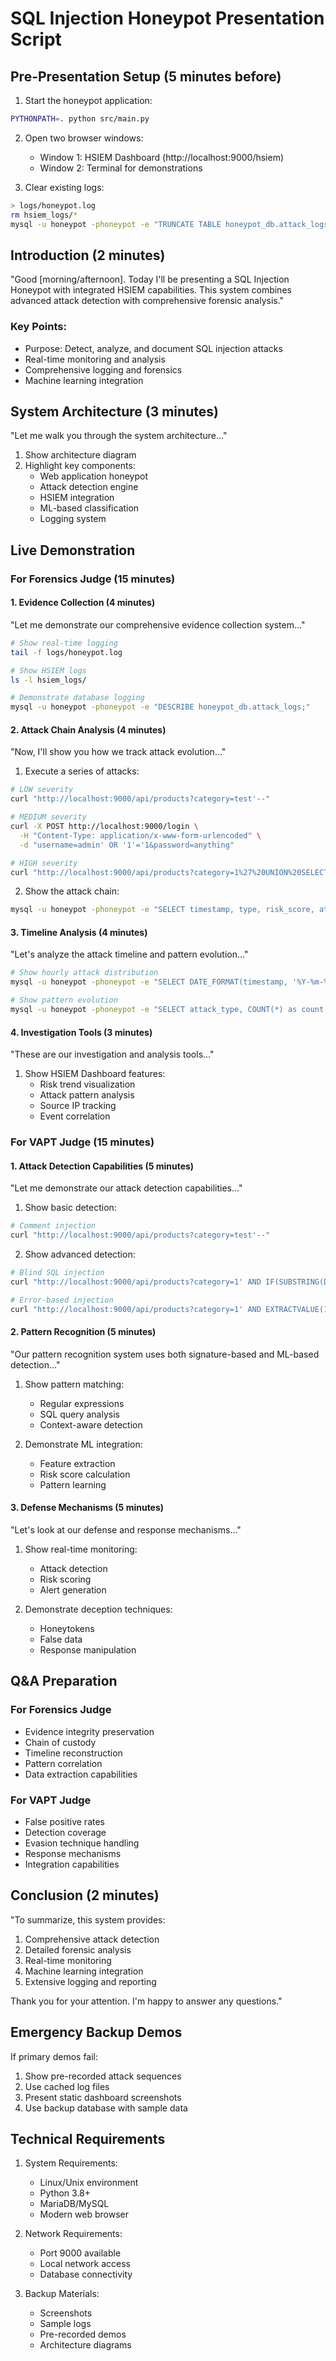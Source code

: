 # SQL Injection Honeypot Presentation Script

## Pre-Presentation Setup (5 minutes before)

1. Start the honeypot application:
```bash
PYTHONPATH=. python src/main.py
```

2. Open two browser windows:
   - Window 1: HSIEM Dashboard (http://localhost:9000/hsiem)
   - Window 2: Terminal for demonstrations

3. Clear existing logs:
```bash
> logs/honeypot.log
rm hsiem_logs/*
mysql -u honeypot -phoneypot -e "TRUNCATE TABLE honeypot_db.attack_logs;"
```

## Introduction (2 minutes)

"Good [morning/afternoon]. Today I'll be presenting a SQL Injection Honeypot with integrated HSIEM capabilities. This system combines advanced attack detection with comprehensive forensic analysis."

### Key Points:
- Purpose: Detect, analyze, and document SQL injection attacks
- Real-time monitoring and analysis
- Comprehensive logging and forensics
- Machine learning integration

## System Architecture (3 minutes)

"Let me walk you through the system architecture..."

1. Show architecture diagram
2. Highlight key components:
   - Web application honeypot
   - Attack detection engine
   - HSIEM integration
   - ML-based classification
   - Logging system

## Live Demonstration

### For Forensics Judge (15 minutes)

#### 1. Evidence Collection (4 minutes)
"Let me demonstrate our comprehensive evidence collection system..."

```bash
# Show real-time logging
tail -f logs/honeypot.log

# Show HSIEM logs
ls -l hsiem_logs/

# Demonstrate database logging
mysql -u honeypot -phoneypot -e "DESCRIBE honeypot_db.attack_logs;"
```

#### 2. Attack Chain Analysis (4 minutes)
"Now, I'll show you how we track attack evolution..."

1. Execute a series of attacks:
```bash
# LOW severity
curl "http://localhost:9000/api/products?category=test'--"

# MEDIUM severity
curl -X POST http://localhost:9000/login \
  -H "Content-Type: application/x-www-form-urlencoded" \
  -d "username=admin' OR '1'='1&password=anything"

# HIGH severity
curl "http://localhost:9000/api/products?category=1%27%20UNION%20SELECT%20NULL%2CNULL%2CNULL%2CNULL%2CNULL%20--"
```

2. Show the attack chain:
```bash
mysql -u honeypot -phoneypot -e "SELECT timestamp, type, risk_score, attack_details FROM honeypot_db.attack_logs WHERE source_ip='127.0.0.1' ORDER BY timestamp ASC;"
```

#### 3. Timeline Analysis (4 minutes)
"Let's analyze the attack timeline and pattern evolution..."

```bash
# Show hourly attack distribution
mysql -u honeypot -phoneypot -e "SELECT DATE_FORMAT(timestamp, '%Y-%m-%d %H:00:00') as hour, COUNT(*) as attacks, AVG(risk_score) as avg_risk FROM honeypot_db.attack_logs GROUP BY hour ORDER BY hour DESC;"

# Show pattern evolution
mysql -u honeypot -phoneypot -e "SELECT attack_type, COUNT(*) as count, AVG(risk_score) as avg_risk FROM honeypot_db.attack_logs GROUP BY attack_type ORDER BY avg_risk DESC;"
```

#### 4. Investigation Tools (3 minutes)
"These are our investigation and analysis tools..."

1. Show HSIEM Dashboard features:
   - Risk trend visualization
   - Attack pattern analysis
   - Source IP tracking
   - Event correlation

### For VAPT Judge (15 minutes)

#### 1. Attack Detection Capabilities (5 minutes)
"Let me demonstrate our attack detection capabilities..."

1. Show basic detection:
```bash
# Comment injection
curl "http://localhost:9000/api/products?category=test'--"
```

2. Show advanced detection:
```bash
# Blind SQL injection
curl "http://localhost:9000/api/products?category=1' AND IF(SUBSTRING(DATABASE(),1,1)='h',SLEEP(2),0) --"

# Error-based injection
curl "http://localhost:9000/api/products?category=1' AND EXTRACTVALUE(1,CONCAT(0x7e,(SELECT @@version),0x7e)) --"
```

#### 2. Pattern Recognition (5 minutes)
"Our pattern recognition system uses both signature-based and ML-based detection..."

1. Show pattern matching:
   - Regular expressions
   - SQL query analysis
   - Context-aware detection

2. Demonstrate ML integration:
   - Feature extraction
   - Risk score calculation
   - Pattern learning

#### 3. Defense Mechanisms (5 minutes)
"Let's look at our defense and response mechanisms..."

1. Show real-time monitoring:
   - Attack detection
   - Risk scoring
   - Alert generation

2. Demonstrate deception techniques:
   - Honeytokens
   - False data
   - Response manipulation

## Q&A Preparation

### For Forensics Judge
- Evidence integrity preservation
- Chain of custody
- Timeline reconstruction
- Pattern correlation
- Data extraction capabilities

### For VAPT Judge
- False positive rates
- Detection coverage
- Evasion technique handling
- Response mechanisms
- Integration capabilities

## Conclusion (2 minutes)

"To summarize, this system provides:
1. Comprehensive attack detection
2. Detailed forensic analysis
3. Real-time monitoring
4. Machine learning integration
5. Extensive logging and reporting

Thank you for your attention. I'm happy to answer any questions."

## Emergency Backup Demos

If primary demos fail:

1. Show pre-recorded attack sequences
2. Use cached log files
3. Present static dashboard screenshots
4. Use backup database with sample data

## Technical Requirements

1. System Requirements:
   - Linux/Unix environment
   - Python 3.8+
   - MariaDB/MySQL
   - Modern web browser

2. Network Requirements:
   - Port 9000 available
   - Local network access
   - Database connectivity

3. Backup Materials:
   - Screenshots
   - Sample logs
   - Pre-recorded demos
   - Architecture diagrams 
